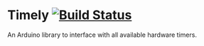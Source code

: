 # Timely [![Build Status](https://travis-ci.org/tomasbasham/Timely.svg?branch=master)](https://travis-ci.org/tomasbasham/Timely)

An Arduino library to interface with all available hardware timers.
